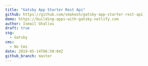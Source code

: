 ```yaml
---
title: "Gatsby App Starter Rest Api"
github: https://github.com/smakosh/gatsby-app-starter-rest-api
demo: https://building-apps-with-gatsby.netlify.com
author: Ismail Ghallou
draft: true
ssg:
  - Gatsby
cms:
  - No Cms
date: 2019-05-14T06:50:04Z
github_branch: master
---
```

